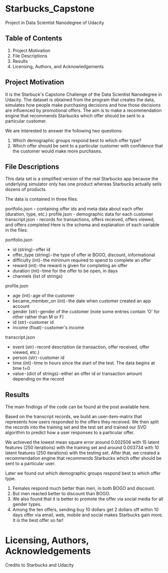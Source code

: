 # Starbucks_Capstone

Project in Data Scientist Nanodegree of Udacity

## Table of Contents
1. Project Motivation
2. File Descriptions
3. Results
4. Licensing, Authors, and Acknowledgements

## Project Motivation
It is the Starbuck's Capstone Challenge of the Data Scientist Nanodegree in Udacity. The dataset is obtained from the program that creates the data, simulates how people make purchasing decisions and how those decisions are influenced by promotional offers. The aim is to make a recommendation engine that recommends Starbucks which offer should be sent to a particular customer.

We are interested to answer the following two questions:

1. Which demographic groups respond best to which offer type?
1. Which offer should be sent to a particular customer with confidence that the customer would make more purchases.

## File Descriptions

This data set is a simplified version of the real Starbucks app because the underlying simulator only has one product whereas Starbucks actually sells dozens of products.

The data is contained in three files:

portfolio.json - containing offer ids and meta data about each offer (duration, type, etc.)
profile.json - demographic data for each customer
transcript.json - records for transactions, offers received, offers viewed, and offers completed
Here is the schema and explanation of each variable in the files:

portfolio.json

- id (string) - offer id
- offer_type (string) - the type of offer ie BOGO, discount, informational
- difficulty (int) - the minimum required to spend to complete an offer
- reward (int) - the reward is given for completing an offer
- duration (int) - time for the offer to be open, in days
- channels (list of strings)

profile.json

- age (int) - age of the customer
- became_member_on (int) - the date when customer created an app account
- gender (str) - gender of the customer (note some entries contain 'O' for other rather than M or F)
- id (str) - customer id
- income (float) - customer's income

transcript.json

- event (str) - record description (ie transaction, offer received, offer viewed, etc.)
- person (str) - customer id
- time (int) - time in hours since the start of the test. The data begins at time t=0
- value - (dict of strings) - either an offer id or transaction amount depending on the record

## Results
The main findings of the code can be found at the post available here.

Based on the transcript records, we build an user-item-matrix that represents how users responded to the offers they received. 
We then split the records into the training set and the test set and trained our SVD algorithm to predict how a user responses to a particular offer.

We achieved the lowest mean square error around 0.002506 with 15 latent features (250 iterations) with the training set and around 0.003734 with 10 latent features (250 iterations) with the testing set. 
After that, we created a recommendation engine that recommends Starbucks which offer should be sent to a particular user.

Later we found out which demographic groups respond best to which offer type. 
1. Females respond much better than men, in both BOGO and discount. 
2. But men reacted better to discount than BOGO. 
3. We also found that it is better to promote the offer via social media for all gender types. 
4. Among the ten offers, sending buy 10 dollars get 2 dollars off within 10 days offer via email, web, mobile and social makes Starbucks gain more. It is the best offer so far!

# Licensing, Authors, Acknowledgements
Credits to Starbucks and Udacity
